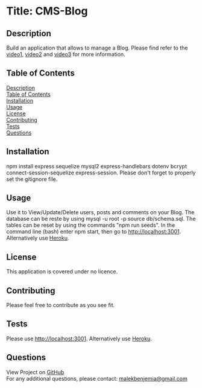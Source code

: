 # Title: CMS-Blog</br>

## <span id="description">Description</span>
Build an application that allows to manage a Blog. Please find refer to the <a href="https://drive.google.com/file/d/1z31EjRqtaahXOFCnjAATHBuvzRlPW0D8/view">video1</a>, <a href="https://drive.google.com/file/d/1WZAxiGbOr23N1aPHljB373mKkVsLp2aH/view">video2</a> and <a href="https://drive.google.com/file/d/12797JKzq1l2r-lgi8o75y7NdjxRcR_4N/view">video3</a> for more information.

## <span id="content">Table of Contents</span>
<a href="#description">Description</a></br>
<a href="#content">Table of Contents</a></br>
<a href="#installation">Installation</a></br>
<a href="#usage">Usage</a></br>
<a href="#license">License</a></br>
<a href="#contribution">Contributing</a></br>
<a href="#tests">Tests</a></br>
<a href="#questions">Questions</a></br>

## <span id="installation">Installation</span>
npm install express sequelize mysql2 express-handlebars dotenv bcrypt connect-session-sequelize express-session.
Please don't forget to properly set the gitignore file.

## <span id="usage">Usage</span>
Use it to View/Update/Delete users, posts and comments on your Blog. The database can be reste by using mysql -u root -p  source db/schema.sql. The tables can be reset by using the commands "npm run seeds". In the command line (bash) enter npm start, then go to <a href="http://localhost:3001">http://localhost:3001</a>. Alternatively use <a href="https://cmsblogmalekbenjemia.herokuapp.com/">Heroku</a>.

## <span id="license">License</span>
This application is covered under no licence.

## <span id="contribution">Contributing</span>
Please feel free to contribute as you see fit.

## <span id="tests">Tests</span>
Please use <a href="http://localhost:3001">http://localhost:3001</a>. Alternatively use <a href="https://cmsblogmalekbenjemia.herokuapp.com/">Heroku</a>.

## <span id="questions">Questions</span>
View Project on <a href="https://github.com/malek-benjemia">GitHub</a><br>
For any additional questions, please contact: malekbenjemia@gmail.com